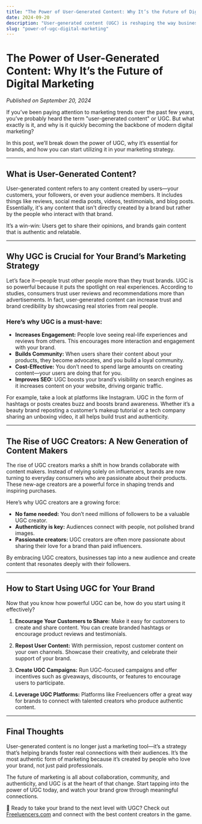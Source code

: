 ```yaml
---
title: "The Power of User-Generated Content: Why It’s the Future of Digital Marketing"
date: 2024-09-20
description: "User-generated content (UGC) is reshaping the way businesses connect with consumers. Learn why UGC is crucial to marketing success and how to leverage it effectively."
slug: "power-of-ugc-digital-marketing"
---
```


# The Power of User-Generated Content: Why It’s the Future of Digital Marketing

*Published on September 20, 2024*

If you’ve been paying attention to marketing trends over the past few years, you’ve probably heard the term "user-generated content" or UGC. But what exactly is it, and why is it quickly becoming the backbone of modern digital marketing?

In this post, we’ll break down the power of UGC, why it’s essential for brands, and how you can start utilizing it in your marketing strategy.

---

## What is User-Generated Content?

User-generated content refers to any content created by users—your customers, your followers, or even your audience members. It includes things like reviews, social media posts, videos, testimonials, and blog posts. Essentially, it's any content that isn't directly created by a brand but rather by the people who interact with that brand.

It’s a win-win: Users get to share their opinions, and brands gain content that is authentic and relatable.

---

## Why UGC is Crucial for Your Brand’s Marketing Strategy

Let’s face it—people trust other people more than they trust brands. UGC is so powerful because it puts the spotlight on real experiences. According to studies, consumers trust user reviews and recommendations more than advertisements. In fact, user-generated content can increase trust and brand credibility by showcasing real stories from real people.

### Here’s why UGC is a must-have:

- **Increases Engagement:** People love seeing real-life experiences and reviews from others. This encourages more interaction and engagement with your brand.
- **Builds Community:** When users share their content about your products, they become advocates, and you build a loyal community.
- **Cost-Effective:** You don’t need to spend large amounts on creating content—your users are doing that for you.
- **Improves SEO:** UGC boosts your brand’s visibility on search engines as it increases content on your website, driving organic traffic.

For example, take a look at platforms like Instagram. UGC in the form of hashtags or posts creates buzz and boosts brand awareness. Whether it’s a beauty brand reposting a customer’s makeup tutorial or a tech company sharing an unboxing video, it all helps build trust and authenticity.

---

## The Rise of UGC Creators: A New Generation of Content Makers

The rise of UGC creators marks a shift in how brands collaborate with content makers. Instead of relying solely on influencers, brands are now turning to everyday consumers who are passionate about their products. These new-age creators are a powerful force in shaping trends and inspiring purchases.

Here’s why UGC creators are a growing force:

- **No fame needed:** You don’t need millions of followers to be a valuable UGC creator.
- **Authenticity is key:** Audiences connect with people, not polished brand images.
- **Passionate creators:** UGC creators are often more passionate about sharing their love for a brand than paid influencers.

By embracing UGC creators, businesses tap into a new audience and create content that resonates deeply with their followers.

---

## How to Start Using UGC for Your Brand

Now that you know how powerful UGC can be, how do you start using it effectively?

1. **Encourage Your Customers to Share:** Make it easy for customers to create and share content. You can create branded hashtags or encourage product reviews and testimonials.

2. **Repost User Content:** With permission, repost customer content on your own channels. Showcase their creativity, and celebrate their support of your brand.

3. **Create UGC Campaigns:** Run UGC-focused campaigns and offer incentives such as giveaways, discounts, or features to encourage users to participate.

4. **Leverage UGC Platforms:** Platforms like Freeluencers offer a great way for brands to connect with talented creators who produce authentic content.

---

## Final Thoughts

User-generated content is no longer just a marketing tool—it’s a strategy that’s helping brands foster real connections with their audiences. It’s the most authentic form of marketing because it’s created by people who love your brand, not just paid professionals.

The future of marketing is all about collaboration, community, and authenticity, and UGC is at the heart of that change. Start tapping into the power of UGC today, and watch your brand grow through meaningful connections.

🌟 Ready to take your brand to the next level with UGC? Check out [Freeluencers.com](https://freeluencers.com) and connect with the best content creators in the game.
